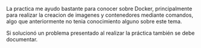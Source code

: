 La practica me ayudo bastante para conocer sobre Docker, principalmente para realizar la creacion de imagenes y contenedores mediante comandos, algo que anteriormente no tenia conocimiento alguno sobre este tema.

Si solucionó un problema presentado al realizar la práctica también se debe documentar.
